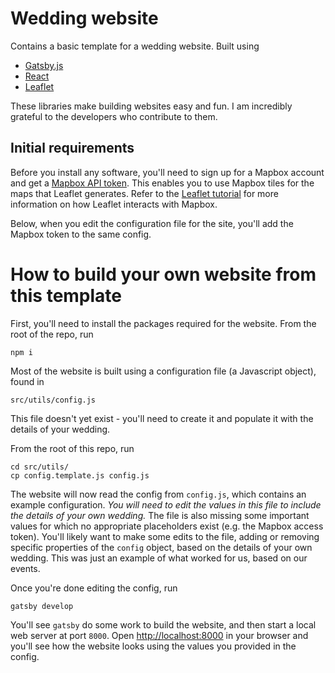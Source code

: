 # Wedding website

Contains a basic template for a wedding website. Built using

* [Gatsby.js](https://www.gatsbyjs.org/)
* [React](https://reactjs.org/)
* [Leaflet](http://leafletjs.com/)

These libraries make building websites easy and fun. I am incredibly grateful to the developers who contribute to them.

## Initial requirements

Before you install any software, you'll need to sign up for a Mapbox account and get a [Mapbox API token](https://www.mapbox.com/help/how-access-tokens-work/). This enables you to use Mapbox tiles for the maps that Leaflet generates. Refer to the [Leaflet tutorial](http://leafletjs.com/examples/quick-start/) for more information on how Leaflet interacts with Mapbox.

Below, when you edit the configuration file for the site, you'll add the Mapbox token to the same config.

# How to build your own website from this template

First, you'll need to install the packages required for the website. From the root of the repo, run

    npm i

Most of the website is built using a configuration file (a Javascript object), found in

    src/utils/config.js

This file doesn't yet exist - you'll need to create it and populate it with the details of your wedding. 

From the root of this repo, run

    cd src/utils/
    cp config.template.js config.js

The website will now read the config from `config.js`, which contains an example configuration. *You will need to edit the values in this file to include the details of your own wedding.* The file is also missing some important values for which no appropriate placeholders exist (e.g. the Mapbox access token). You'll likely want to make some edits to the file, adding or removing specific properties of the `config` object, based on the details of your own wedding. This was just an example of what worked for us, based on our events.

Once you're done editing the config, run

    gatsby develop

You'll see `gatsby` do some work to build the website, and then start a local web server at port `8000`.
Open [http://localhost:8000](http://localhost:8000) in your browser and you'll see how the website looks
using the values you provided in the config.
